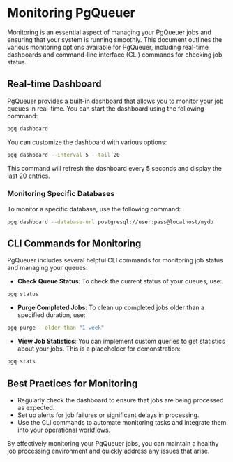 # Monitoring PgQueuer

Monitoring is an essential aspect of managing your PgQueuer jobs and ensuring that your system is running smoothly. This document outlines the various monitoring options available for PgQueuer, including real-time dashboards and command-line interface (CLI) commands for checking job status.

## Real-time Dashboard

PgQueuer provides a built-in dashboard that allows you to monitor your job queues in real-time. You can start the dashboard using the following command:

```bash
pgq dashboard
```

You can customize the dashboard with various options:

```bash
pgq dashboard --interval 5 --tail 20
```

This command will refresh the dashboard every 5 seconds and display the last 20 entries.

### Monitoring Specific Databases

To monitor a specific database, use the following command:

```bash
pgq dashboard --database-url postgresql://user:pass@localhost/mydb
```

## CLI Commands for Monitoring

PgQueuer includes several helpful CLI commands for monitoring job status and managing your queues:

- **Check Queue Status**: To check the current status of your queues, use:

```bash
pgq status
```

- **Purge Completed Jobs**: To clean up completed jobs older than a specified duration, use:

```bash
pgq purge --older-than "1 week"
```

- **View Job Statistics**: You can implement custom queries to get statistics about your jobs. This is a placeholder for demonstration:

```bash
pgq stats
```

## Best Practices for Monitoring

- Regularly check the dashboard to ensure that jobs are being processed as expected.
- Set up alerts for job failures or significant delays in processing.
- Use the CLI commands to automate monitoring tasks and integrate them into your operational workflows.

By effectively monitoring your PgQueuer jobs, you can maintain a healthy job processing environment and quickly address any issues that arise.